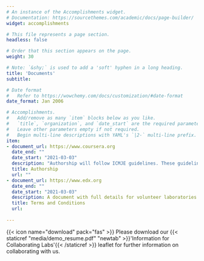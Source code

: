 ```yaml
---
# An instance of the Accomplishments widget.
# Documentation: https://sourcethemes.com/academic/docs/page-builder/
widget: accomplishments

# This file represents a page section.
headless: false

# Order that this section appears on the page.
weight: 30

# Note: `&shy;` is used to add a 'soft' hyphen in a long heading.
title: 'Documents'
subtitle:

# Date format
#   Refer to https://wowchemy.com/docs/customization/#date-format
date_format: Jan 2006

# Accomplishments.
#   Add/remove as many `item` blocks below as you like.
#   `title`, `organization`, and `date_start` are the required parameters.
#   Leave other parameters empty if not required.
#   Begin multi-line descriptions with YAML's `|2-` multi-line prefix.
item:
- document_url: https://www.coursera.org
  date_end: ""
  date_start: "2021-03-03"
  description: "Authorship will follow ICMJE guidelines. These guidelines can be viewed on their website http://www.icmje.org/recommendations/browse/roles-and-responsibilities/defining-the-role-of-authors-and-contributors.html"
  title: Authorship
  url: ""
- document_url: https://www.edx.org
  date_end: ""
  date_start: "2021-03-03"
  description: A document with full details for volunteer laboratories is currently being finalized and will appear here when it is ready.
  title: Terms and Conditions
  url: 
  
---
```


{{< icon name="download" pack="fas" >}} Please download our {{< staticref "media/demo_resume.pdf" "newtab" >}}'Information for Collaborating Labs'{{< /staticref >}} leaflet for further information on collaborating with us. 